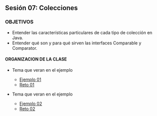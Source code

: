 ## Sesión 07: Colecciones

### OBJETIVOS 

- Entender las características particulares de cada tipo de colección en Java.
- Entender qué son y para qué sirven las interfaces Comparable y Comparator.

#### ORGANIZACION DE LA CLASE 

- Tema que veran en el ejemplo
	- [Ejemplo 01](Ejemplo-01)
	- [Reto 01](Reto-01)

- Tema que veran en el ejemplo
	- [Ejemplo 02](Ejemplo-02)
	- [Reto 02](Reto-02)
	
